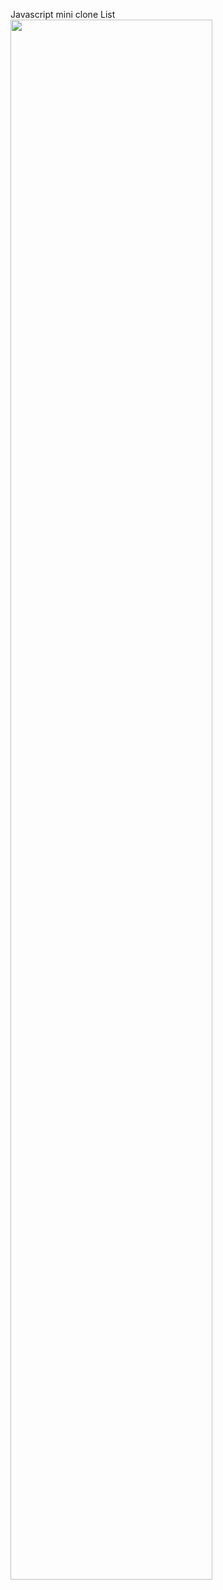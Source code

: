 Javascript mini clone List
<img width="80%" src="https://github.com/sunysty/javascript-mini_clone/issues/1#issue-900238384"/>
